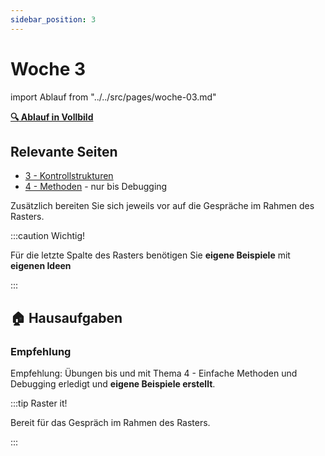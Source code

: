 ```yaml
---
sidebar_position: 3
---
```


# Woche 3

import Ablauf from "../../src/pages/woche-03.md"

<Ablauf />

**[:mag: Ablauf in Vollbild](pathname:///woche-03)**

## Relevante Seiten

- [3 - Kontrollstrukturen](../3a-konditionen/index.md)
- [4 - Methoden](../4a-methoden-fehleranalyse/index.md) - nur bis Debugging

Zusätzlich bereiten Sie sich jeweils vor auf die Gespräche im Rahmen des
Rasters.

:::caution Wichtig!

Für die letzte Spalte des Rasters benötigen Sie **eigene Beispiele** mit
**eigenen Ideen**

:::

## :house: Hausaufgaben

### Empfehlung

Empfehlung: Übungen bis und mit Thema 4 - Einfache Methoden und Debugging
erledigt und **eigene Beispiele erstellt**. 



:::tip Raster it!

Bereit für das Gespräch im Rahmen des Rasters.

:::

